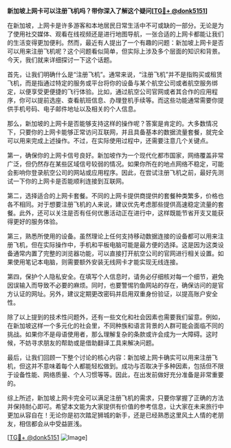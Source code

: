 **新加坡上网卡可以注册飞机吗？带你深入了解这个疑问[[TG💪+ @donk5151](https://t.me/s/donk5151)]**

在新加坡，上网卡是许多游客和本地居民日常生活中不可或缺的一部分。无论是为了使用社交媒体、观看在线视频还是进行地图导航，一张合适的上网卡都能让我们的生活变得更加便利。然而，最近有人提出了一个有趣的问题：新加坡上网卡是否可以用来注册飞机呢？这个问题看似简单，但实际上涉及多个层面的知识和背景。今天，我们就来详细探讨一下这个话题。

首先，让我们明确什么是“注册飞机”。通常来说，“注册飞机”并不是指购买或租赁飞机，而是指通过特定的服务或平台将你的设备与某个航空公司或者航空服务绑定，以便享受更便捷的飞行体验。比如，通过航空公司官网或者其合作的应用程序，你可以提前选座、查看航班信息、办理登机手续等。而这些功能通常需要你提供手机号码、电子邮件地址以及相关的个人信息。

那么，新加坡的上网卡是否能够支持这样的操作呢？答案是肯定的。大多数情况下，只要你的上网卡能够正常访问互联网，并且具备基本的数据流量套餐，就完全可以用来完成上述操作。不过，在实际使用过程中，还需要注意几个关键点。

第一，确保你的上网卡信号良好。新加坡作为一个现代化都市国家，网络覆盖非常广泛，但仍然存在某些区域信号较弱的情况。如果你所在的地点网络不稳定，可能会影响你登录航空公司的网站或应用程序。因此，在尝试注册飞机之前，最好先测试一下你的上网卡是否能顺利连接到互联网。

第二，选择适合的上网卡套餐。不同的上网卡提供商提供的套餐种类繁多，价格也各不相同。对于想要注册飞机的人来说，建议优先考虑那些提供高速稳定流量的套餐。此外，还可以关注是否有任何优惠活动正在进行中，这样既能节省开支又能获得更好的服务体验。

第三，熟悉所使用的设备。虽然理论上任何支持移动数据连接的设备都可以用来注册飞机，但在实际操作中，手机和平板电脑可能是最方便的选择。这是因为这类设备通常内置了完整的浏览器功能，可以直接打开航空公司的官网进行相关设置。如果使用笔记本电脑，则需要额外安装无线网卡才能实现无线连接。

第四，保护个人隐私安全。在填写个人信息时，请务必仔细核对每一个细节，避免因误输入而导致不必要的麻烦。同时，也要警惕钓鱼网站的存在，确保访问的是官方认证的网址。另外，建议定期更改密码并启用双重身份验证，以提高账户安全性。

除了以上提到的技术性问题外，还有一些文化和社会因素也需要我们留意。例如，在新加坡这样一个多元化的社会里，不同种族和语言背景的人群可能会面临不同的挑战。如果你不是母语使用者，那么理解复杂的条款或许会成为一大障碍。这时候，不妨寻求朋友的帮助或是借助翻译工具来解决问题。

最后，让我们回顾一下整个讨论的核心内容：新加坡上网卡确实可以用来注册飞机，但这并不意味着每个人都能轻松做到。成功与否取决于多种因素，包括但不限于设备性能、网络质量、个人习惯等等。因此，在出发前做好充分准备是非常重要的。

综上所述，新加坡上网卡完全可以满足注册飞机的需求，只要你掌握了正确的方法并保持耐心即可。希望本文能为大家提供有价值的参考信息，让大家在未来旅行中更加从容自在！无论你是初次踏足狮城的新手，还是已经熟悉这里风土人情的老朋友，相信都会从中受益匪浅。

[[TG💪+ @donk5151](https://t.me/s/donk5151) ![Image](https://i.postimg.cc/rwNCRYN7/Snipaste-2025-04-30-17-27-05.png)]